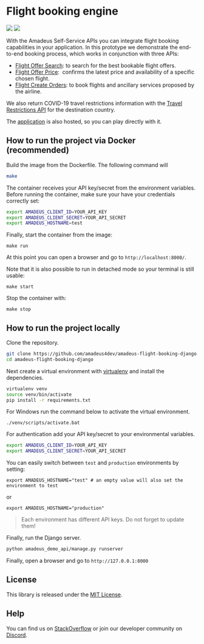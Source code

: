 # Flight booking engine

![](amadeus_demo_api/screenshots/amadeus-flight-booking-django.png)
![](amadeus_demo_api/screenshots/amadeus-flight-booking-django-2.png)

With the Amadeus Self-Service APIs you can integrate flight booking capabilities in your application. In this prototype we demonstrate the end-to-end booking process, which works in conjunction with three APIs:
* [Flight Offer Search](https://developers.amadeus.com/self-service/category/air/api-doc/flight-offers-search): to search for the best bookable flight offers.
* [Flight Offer Price](https://developers.amadeus.com/self-service/category/air/api-doc/flight-offers-price):  confirms the latest price and availability of a specific chosen flight.
* [Flight Create Orders](https://developers.amadeus.com/self-service/category/air/api-doc/flight-create-orders): to book flights and ancillary services proposed by the airline.

We also return COVID-19 travel restrictions information with the [Travel Restrictions API](https://developers.amadeus.com/self-service/category/destination-content/api-doc/travel-restrictions) for the destination country. 

The [application](https://flight-booking-engine.azurewebsites.net/) is also hosted, so you can play directly with it. 

## How to run the project via Docker (recommended)

Build the image from the Dockerfile. The following command will 

```sh
make
```

The container receives your API key/secret from the environment variables.
Before running the container, make sure your have your credentials correctly
set:

```sh
export AMADEUS_CLIENT_ID=YOUR_API_KEY
export AMADEUS_CLIENT_SECRET=YOUR_API_SECRET
export AMADEUS_HOSTNAME=test
```

Finally, start the container from the image:

```
make run
```

At this point you can open a browser and go to `http://localhost:8000/`.

Note that it is also possible to run in detached mode so your terminal is still
usable:

```
make start
```

Stop the container with:

```
make stop
```

## How to run the project locally

Clone the repository.

```sh
git clone https://github.com/amadeus4dev/amadeus-flight-booking-django.git
cd amadeus-flight-booking-django
```

Next create a virtual environment with [virtualenv](https://virtualenv.pypa.io/en/stable/installation.html) and install the dependencies.

```sh
virtualenv venv
source venv/bin/activate
pip install -r requirements.txt
```

For Windows run the command below to activate the virtual environment.
``` 
./venv/scripts/activate.bat
```

For authentication add your API key/secret to your environmental variables.

```sh
export AMADEUS_CLIENT_ID=YOUR_API_KEY
export AMADEUS_CLIENT_SECRET=YOUR_API_SECRET
```

You can easily switch between `test` and `production` environments by setting:

```
export AMADEUS_HOSTNAME="test" # an empty value will also set the environment to test
```

or

```
export AMADEUS_HOSTNAME="production"
```

> Each environment has different API keys. Do not forget to update them!

Finally, run the Django server.

```sh
python amadeus_demo_api/manage.py runserver
```

Finally, open a browser and go to `http://127.0.0.1:8000`

## License

This library is released under the [MIT License](LICENSE).

## Help

You can find us on [StackOverflow](https://stackoverflow.com/questions/tagged/amadeus) or join our developer community on
[Discord](https://discord.gg/cVrFBqx).
